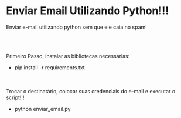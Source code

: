 # Enviar Email Utilizando Python!!!
Enviar e-mail utilizando python sem que ele caia no spam!

</br></br>

Primeiro Passo, instalar as bibliotecas necessárias:
- pip install -r requirements.txt


</br></br>
Trocar o destinatário, colocar suas credenciais do e-mail e executar o script!!!
- python enviar_email.py
